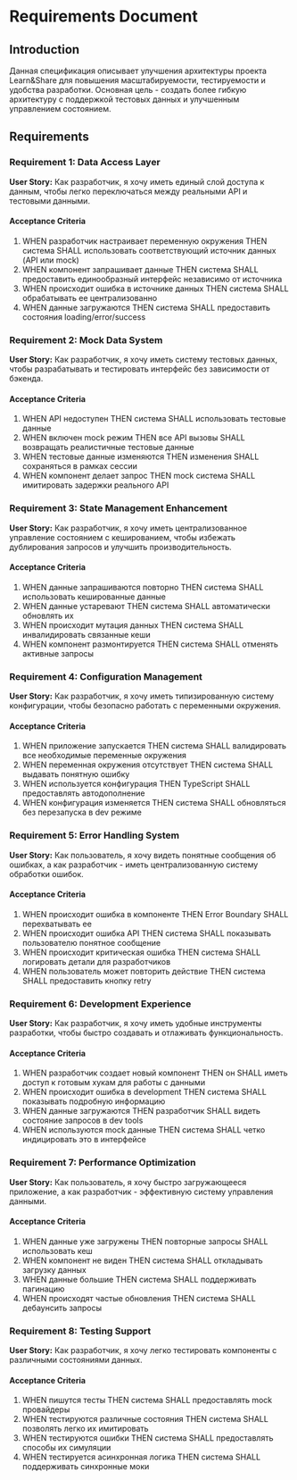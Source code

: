 # Requirements Document

## Introduction

Данная спецификация описывает улучшения архитектуры проекта Learn&Share для повышения масштабируемости, тестируемости и удобства разработки. Основная цель - создать более гибкую архитектуру с поддержкой тестовых данных и улучшенным управлением состоянием.

## Requirements

### Requirement 1: Data Access Layer

**User Story:** Как разработчик, я хочу иметь единый слой доступа к данным, чтобы легко переключаться между реальными API и тестовыми данными.

#### Acceptance Criteria

1. WHEN разработчик настраивает переменную окружения THEN система SHALL использовать соответствующий источник данных (API или mock)
2. WHEN компонент запрашивает данные THEN система SHALL предоставить единообразный интерфейс независимо от источника
3. WHEN происходит ошибка в источнике данных THEN система SHALL обрабатывать ее централизованно
4. WHEN данные загружаются THEN система SHALL предоставить состояния loading/error/success

### Requirement 2: Mock Data System

**User Story:** Как разработчик, я хочу иметь систему тестовых данных, чтобы разрабатывать и тестировать интерфейс без зависимости от бэкенда.

#### Acceptance Criteria

1. WHEN API недоступен THEN система SHALL использовать тестовые данные
2. WHEN включен mock режим THEN все API вызовы SHALL возвращать реалистичные тестовые данные
3. WHEN тестовые данные изменяются THEN изменения SHALL сохраняться в рамках сессии
4. WHEN компонент делает запрос THEN mock система SHALL имитировать задержки реального API

### Requirement 3: State Management Enhancement

**User Story:** Как разработчик, я хочу иметь централизованное управление состоянием с кешированием, чтобы избежать дублирования запросов и улучшить производительность.

#### Acceptance Criteria

1. WHEN данные запрашиваются повторно THEN система SHALL использовать кешированные данные
2. WHEN данные устаревают THEN система SHALL автоматически обновлять их
3. WHEN происходит мутация данных THEN система SHALL инвалидировать связанные кеши
4. WHEN компонент размонтируется THEN система SHALL отменять активные запросы

### Requirement 4: Configuration Management

**User Story:** Как разработчик, я хочу иметь типизированную систему конфигурации, чтобы безопасно работать с переменными окружения.

#### Acceptance Criteria

1. WHEN приложение запускается THEN система SHALL валидировать все необходимые переменные окружения
2. WHEN переменная окружения отсутствует THEN система SHALL выдавать понятную ошибку
3. WHEN используется конфигурация THEN TypeScript SHALL предоставлять автодополнение
4. WHEN конфигурация изменяется THEN система SHALL обновляться без перезапуска в dev режиме

### Requirement 5: Error Handling System

**User Story:** Как пользователь, я хочу видеть понятные сообщения об ошибках, а как разработчик - иметь централизованную систему обработки ошибок.

#### Acceptance Criteria

1. WHEN происходит ошибка в компоненте THEN Error Boundary SHALL перехватывать ее
2. WHEN происходит ошибка API THEN система SHALL показывать пользователю понятное сообщение
3. WHEN происходит критическая ошибка THEN система SHALL логировать детали для разработчиков
4. WHEN пользователь может повторить действие THEN система SHALL предоставить кнопку retry

### Requirement 6: Development Experience

**User Story:** Как разработчик, я хочу иметь удобные инструменты разработки, чтобы быстро создавать и отлаживать функциональность.

#### Acceptance Criteria

1. WHEN разработчик создает новый компонент THEN он SHALL иметь доступ к готовым хукам для работы с данными
2. WHEN происходит ошибка в development THEN система SHALL показывать подробную информацию
3. WHEN данные загружаются THEN разработчик SHALL видеть состояние запросов в dev tools
4. WHEN используются mock данные THEN система SHALL четко индицировать это в интерфейсе

### Requirement 7: Performance Optimization

**User Story:** Как пользователь, я хочу быстро загружающееся приложение, а как разработчик - эффективную систему управления данными.

#### Acceptance Criteria

1. WHEN данные уже загружены THEN повторные запросы SHALL использовать кеш
2. WHEN компонент не виден THEN система SHALL откладывать загрузку данных
3. WHEN данные большие THEN система SHALL поддерживать пагинацию
4. WHEN происходят частые обновления THEN система SHALL дебаунсить запросы

### Requirement 8: Testing Support

**User Story:** Как разработчик, я хочу легко тестировать компоненты с различными состояниями данных.

#### Acceptance Criteria

1. WHEN пишутся тесты THEN система SHALL предоставлять mock провайдеры
2. WHEN тестируются различные состояния THEN система SHALL позволять легко их имитировать
3. WHEN тестируются ошибки THEN система SHALL предоставлять способы их симуляции
4. WHEN тестируется асинхронная логика THEN система SHALL поддерживать синхронные моки
